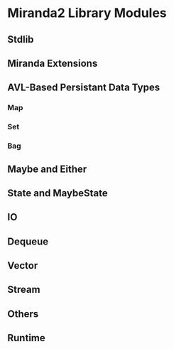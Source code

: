 # Miranda2 Library Modules

## Stdlib

## Miranda Extensions

## AVL-Based Persistant Data Types

### Map

### Set

### Bag

## Maybe and Either

## State and MaybeState

## IO

## Dequeue

## Vector

## Stream

## Others

## Runtime

